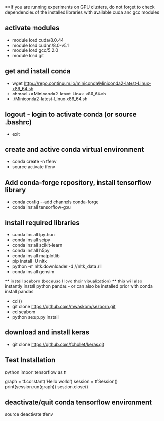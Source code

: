 **If you are running experiments on GPU clusters, do not forget to check dependencies of the installed libraries with available cuda and gcc modules
## activate modules 
* module load cuda/8.0.44
* module load cudnn/8.0-v5.1
* module load gcc/5.2.0
* module load git

## get and install conda
* wget https://repo.continuum.io/miniconda/Miniconda2-latest-Linux-x86_64.sh
* chmod +x Miniconda2-latest-Linux-x86_64.sh
* ./Miniconda2-latest-Linux-x86_64.sh

## logout - login to activate conda (or source .bashrc)
* exit

## create and active conda virtual environment
* conda create -n tfenv
* source activate tfenv            

## Add conda-forge repository, install tensorflow library
* conda config --add channels conda-forge
* conda install tensorflow-gpu

## install required libraries
* conda install ipython
* conda install scipy
* conda install scikit-learn
* conda install h5py
* conda install matplotlib
* pip install -U nltk
* python -m nltk.downloader -d /<your-home-directory>/nltk_data all
* conda install gensim

** install seaborn (because I love their visualization) 
** this will also instantly install python pandas - or can also be installed prior with conda install pandas

* cd (<your-git-directory>)
* git clone https://github.com/mwaskom/seaborn.git
* cd seaborn
* python setup.py install 

## download and install keras
* git clone https://github.com/fchollet/keras.git


## Test Installation
python
import tensorflow as tf

graph = tf.constant('Hello world')
session = tf.Session()
print(session.run(graph))
session.close()

## deactivate/quit conda tensorflow environment
source deactivate tfenv
